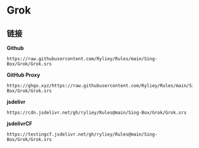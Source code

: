 # Grok

## 链接

**Github**
```
https://raw.githubusercontent.com/Ryliey/Rules/main/Sing-Box/Grok/Grok.srs
```

**GitHub Proxy**
```
https://ghgo.xyz/https://raw.githubusercontent.com/Ryliey/Rules/main/Sing-Box/Grok/Grok.srs
```

**jsdelivr**
```
https://cdn.jsdelivr.net/gh/ryliey/Rules@main/Sing-Box/Grok/Grok.srs
```

**jsdelivrCF**
```
https://testingcf.jsdelivr.net/gh/ryliey/Rules@main/Sing-Box/Grok/Grok.srs
```
